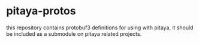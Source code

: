 pitaya-protos
=============

this repository contains protobuf3 definitions for using with pitaya, it should be included as a submodule on pitaya related projects.
